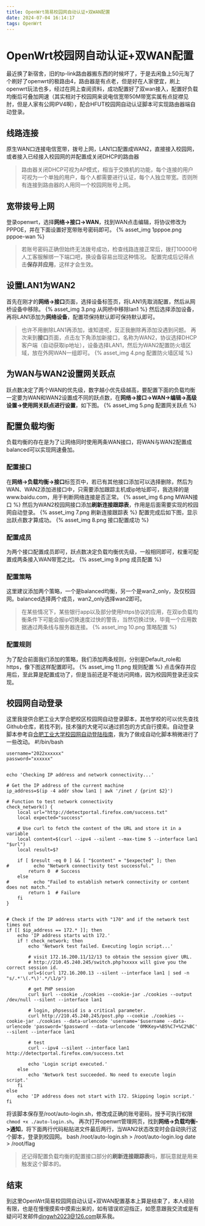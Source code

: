 ```yaml
---
title: OpenWrt简易校园网自动认证+双WAN配置
date: 2024-07-04 16:14:17
tags: OpenWrt
---
```

# OpenWrt校园网自动认证+双WAN配置

最近换了新宿舍，旧的tp-link路由器搬东西的时候坏了，于是去闲鱼上50元淘了个刷好了openwrt的极路由4，路由器是有点老，但是好在人家便宜，刷上openwrt玩法也多，经过在网上查阅资料，成功配置好了双wan接入，配置好负载均衡后可叠加网速（其实相对于校园网来说电信宽带50M带宽实属有点捉襟见肘，但是人家有公网IPV4啊），配合HFUT校园网自动认证脚本可实现路由器端自动登录。

## 线路连接
原生WAN口连接电信宽带，拨号上网，LAN1口配置成WAN2，直接接入校园网，或者接入已经接入校园网的并配置成关闭DHCP的路由器
> 路由器关闭DHCP可视为AP模式，相当于交换机的功能，每个连接的用户可视为一个单独的用户，每个人都需要进行认证，每个人独立带宽。否则所有连接到路由器的人用同一个校园网账号上网。

## 宽带拨号上网
登录openwrt，选择**网络->接口->WAN**，找到WAN点击编辑，将协议修改为PPPOE，并在下面设置好宽带账号密码即可。
{% asset_img 1pppoe.png pppoe-wan %}
> 若账号密码正确但始终无法拨号成功，检查线路连接正常后，拨打10000号人工客服解绑一下端口吧，换设备容易出现这种情况。
> 配置完成后记得点击**保存并应用**，这样才会生效。

## 设置LAN1为WAN2
首先在刚才的**网络->接口**页面，选择设备标签页，将LAN1先取消配置，然后从网桥设备中移除。
{% asset_img 3.png 从网桥中移除lan1 %}
然后选择添加设备，再将LAN1添加为**网络设备**，配置项保持默认即可保持默认即可。
> 也许不用删除LAN1再添加，谁知道呢，反正我删除再添加没遇到问题。
再次来到**接口**页面，点击左下角添加新接口，名称为WAN2，协议选择DHCP客户端（自动获取ip地址），设备选择LAN1，然后为WAN2配置防火墙区域，放在外网WAN一组即可。
{% asset_img 4.png 配置防火墙区域 %}

## 为WAN与WAN2设置网关跃点
跃点数决定了两个WAN的优先级，数字越小优先级越高，要配置下面的负载均衡一定要为WAN和WAN2设置成不同的跃点数，在**网络->接口->WAN->编辑->高级设置->使用网关跃点进行设置**，如下图。
{% asset_img 5.png 配置网关跃点 %}

## 配置负载均衡
负载均衡的存在是为了让网络同时使用两条WAN接口，将WAN与WAN2配置成balanced可以实现网速叠加。
### 配置接口
在**网络->负载均衡->接口**标签页中，若已有其他接口添加可以选择删除，然后为WAN、WAN2添加进接口中，只需要添加跟踪主机或ip地址即可，我选择的是www.baidu.com，用于判断网络连接是否正常。
{% asset_img 6.png MWAN接口 %}
然后为WAN2校园网接口添加**刷新连接跟踪表**，作用是后面需要实现的校园网自动登录。
{% asset_img 7.png 刷新连接跟踪表 %}
配置完成后如下图，显示出跃点数才算成功。
{% asset_img 8.png 接口配置成功 %}
### 配置成员
为两个接口配置成员即可，跃点数决定负载均衡优先级，一般相同即可，权重可配置成两条接入WAN带宽之比。
{% asset_img 9.png 成员配置 %}
### 配置策略
这里建议添加两个策略，一个是balanced均衡，另一个是wan2_only，及仅校园网。balanced选择两个成员，wan2_only选择wan2即可。
> 在某些情况下，某些银行app以及部分使用https协议的应用，在双ip负载均衡条件下可能会报ip切换速度过快的警告，当然切换过快，毕竟一个应用数据通过两条线与服务器连接。
{% asset_img 10.png 策略配置 %}
### 配置规则
为了配合前面我们添加的策略，我们添加两条规则，分别是Default_role和https，像下图这样配置即可。
{% asset_img 11.png 规则配置 %}
点击保存并应用后，至此算是配置成功了，但是当前还是不能访问网络，因为校园网登录还没实现。

## 校园网自动登录
这里我提供合肥工业大学合肥校区校园网自动登录脚本，其他学校的可以优先查找Github仓库，若找不到，技术强的大佬可以通过抓包的方式自行摸索。自动登录脚本参考自[合肥工业大学校园网自动登陆指南](https://github.com/HowardZorn/HFUT-DrCOM)，我为了做成自动化脚本稍微进行了一些改动。
    #!/bin/bash

    username="2022xxxxxx"
    password="xxxxxx"


    echo 'Checking IP address and network connectivity...'

    # Get the IP address of the current machine
    ip_address=$(ip -4 addr show lan1 | awk '/inet / {print $2}')

    # Function to test network connectivity
    check_network() {
        local url="http://detectportal.firefox.com/success.txt"
        local expected="success"

        # Use curl to fetch the content of the URL and store it in a variable
        local content=$(curl --ipv4 --silent --max-time 5 --interface lan1 "$url")
        local result=$?

        if [ $result -eq 0 ] && [ "$content" = "$expected" ]; then
    #         echo "Network connectivity test successful."
            return 0  # Success
        else
    #         echo "Failed to establish network connectivity or content does not match."
            return 1  # Failure
        fi
    }


    # Check if the IP address starts with "170" and if the network test times out
    if [[ $ip_address == 172.* ]]; then
        echo 'IP address starts with 172.'
        if ! check_network; then
            echo 'Network test failed. Executing login script...'

            # visit 172.16.200.11/12/13 to obtain the session giver URL.
            # http://210.45.240.245/switch.php?xxxxx will give you the correct session id.
            url=$(curl 172.16.200.13 --silent --interface lan1 | sed -n "s/.*'\(.*\)'.*/\1/p")

            # get PHP session
            curl $url --cookie ./cookies --cookie-jar ./cookies --output /dev/null --silent --interface lan1

            # login, phpsessid is a critical parameter.
            curl http://210.45.240.245/post.php --cookie ./cookies --cookie-jar ./cookies --data-urlencode 'username='$username --data-urlencode 'password='$password --data-urlencode '0MKKey=%B5%C7+%C2%BC' --silent --interface lan1

            # test
            curl --ipv4 --silent --interface lan1 http://detectportal.firefox.com/success.txt

            echo 'Login script executed.'
        else
            echo 'Network test succeeded. No need to execute login script.'
        fi
    else
        echo 'IP address does not start with 172. Skipping login script.'
    fi
将该脚本保存至/root/auto-login.sh，修改成正确的账号密码，授予可执行权限`chmod +x ./auto-login.sh`。
再次打开openwrt管理网页，找到**网络->负载均衡->通知**，将下面两行代码粘贴进文件最后两行，当WAN2状态改变时会自动执行这个脚本，登录到校园网。
    bash /root/auto-login.sh > /root/auto-login.log
    date > /root/flag
> 还记得配置负载均衡的配置接口部分的**刷新连接跟踪表**吗，那玩意就是用来触发这个脚本的。

## 结束
到这里OpenWrt简易校园网自动认证+双WAN配置基本上算是结束了，本人经验有限，也是在慢慢摸索中摸索出来的，如有错误欢迎指正，如愿意跟我交流或是有疑问可发邮件<dingwh2023@126.com>联系我。
